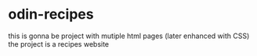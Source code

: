 # odin-recipes
this is gonna be project with mutiple html pages (later enhanced with CSS)
the project is a recipes website	
